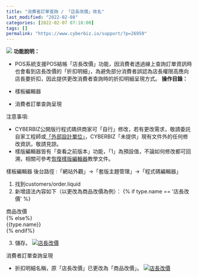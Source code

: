 ```yaml
---
title: "消費者訂單查詢 / 「店長改價」改名"
last_modified: "2022-02-08"
categories: [2022-02-07 07:18:00]
tags: []
permalink: "https://www.cyberbiz.io/support/?p=26950"
---
```


![](https://www.cyberbiz.io/support/wp-content/uploads/2021/08/企業版.png)
**功能說明：**  

* POS系統支援POS結帳「店長改價」功能，因消費者透過線上查詢訂單資訊時也會看到店長改價的「折扣明細」，為避免部分消費者誤認為店長權限高應向店長要折扣，因此提供更改消費者查詢時的折扣明細呈現方式。
**操作目錄：**

* 樣板編輯器 
* 消費者訂單查詢呈現

注意事項:  

* CYBERBIZ公開版行程式碼供商家可「自行」修改，若有更改需求，敬請委託自家工程師或[「外部設計單位」](https://forms.zohopublic.com/mmcyberbiz/form/Untitled6/formperma/GH2VhOn36W5ZHXJcHiSLpuwS_4Vef-arjktpJ0VT_Y0)，CYBERBIZ「未提供」現有文件外的任何修改資訊，敬請見諒。
* 樣版編輯器皆有「查看之前版本」功能，「1」為預設值，不論如何修改都可回溯，相關可參考[恢復樣版編輯器](https://www.cyberbiz.io/support/?p=16146)教學文件。

樣板編輯器 後台路徑 :「網站外觀」→「套版主題管理」→「程式碼編輯器」  


1. 找到customers/order.liquid
2. 新增語法內容如下（以更改為商品改價為例）：
{% if type.name == '店長改價' %}  
<div class="text">商品改價</div>  
{% else%}  
<div class="text">{{type.name}}</div>  
{% endif%}

3. 儲存。
[![店長改價](https://www.cyberbiz.io/support/wp-content/uploads/店長改價1.png)](https://www.cyberbiz.io/support/wp-content/uploads/店長改價1.png)


消費者訂單查詢呈現

* 折扣明細名稱，原「店長改價」已更改為「商品改價」。
[![店長改價](https://www.cyberbiz.io/support/wp-content/uploads/店長改價2.png)](https://www.cyberbiz.io/support/wp-content/uploads/店長改價2.png)



